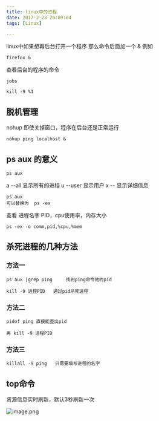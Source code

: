 ```yaml
---
title: linux中的进程
date: 2017-2-23 20:09:04
tags: [Linux]

---
```


linux中如果想再后台打开一个程序 那么命令后面加一个 &
例如
```
firefox &
```

查看后台的程序的命令
```
jobs
```


```
kill -9 %1
```


## 脱机管理
nohup 即使关掉窗口，程序在后台还是正常运行
```
nohup ping localhost &
```

## ps aux 的意义

```
ps aux
```
a --all 显示所有的进程
u --user  显示用户
x -- 显示详细信息

```
ps aux
可以替换为  ps -ex
```

查看 进程名字 PID，cpu使用率，内存大小 
```
ps -ex -o comm,pid,%cpu,%mem
```


## 杀死进程的几种方法

### 方法一
```
ps aux |grep ping     找到ping命令他的pid

kill -9 进程PID   通过pid杀死进程
```
### 方法二
```
pidof ping 直接能查出pid

再 kill -9 进程PID
```

### 方法三
```
killall -9 ping   只需要填写进程的名字
```

## top命令

资源信息实时刷新，默认3秒刷新一次

![image.png](http://upload-images.jianshu.io/upload_images/6406935-4529f0aa722f2131.png?imageMogr2/auto-orient/strip%7CimageView2/2/w/1240)